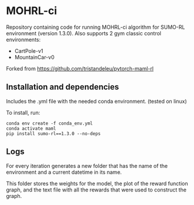 # MOHRL-ci
Repository containing code for running MOHRL-ci algorithm for SUMO-RL environment (version 1.3.0). Also supports 2 gym classic control environments:
* CartPole-v1
* MountainCar-v0

Forked from https://github.com/tristandeleu/pytorch-maml-rl

## Installation and dependencies
Includes the .yml file with the needed conda environment. (tested on linux)

To install, run:
```
conda env create -f conda_env.yml
conda activate maml
pip install sumo-rl==1.3.0 --no-deps
```

## Logs
For every iteration generates a new folder that has the name of the environment and a current datetime in its name.

This folder stores the weights for the model, the plot of the reward function graph, and the text file with all the rewards that were used to construct the graph.

